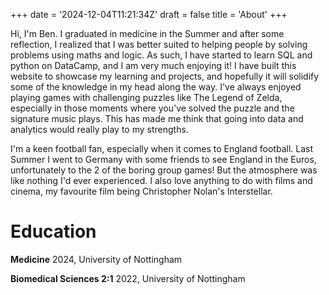 +++
date = '2024-12-04T11:21:34Z'
draft = false
title = 'About'
+++

<!-- Google tag (gtag.js) -->
<script async src="https://www.googletagmanager.com/gtag/js?id=G-6KG34X3C2K"></script>
<script>
  window.dataLayer = window.dataLayer || [];
  function gtag(){dataLayer.push(arguments);}
  gtag('js', new Date());

  gtag('config', 'G-6KG34X3C2K');
</script>

Hi, I'm Ben. I graduated in medicine in the Summer and after some reflection, I realized that I was better suited to helping people by solving problems using maths and logic.  As such, I have started to learn SQL and python on DataCamp, and I am very much enjoying it! I have built this website to showcase my learning and projects, and hopefully it will solidify some of the knowledge in my head along the way. I've always enjoyed playing games with challenging puzzles like The Legend of Zelda, especially in those moments where you've solved the puzzle and the signature music plays. This has made me think that going into data and analytics would really play to my strengths.

I'm a keen football fan, especially when it comes to England football. Last Summer I went to Germany with some friends to see England in the Euros, unfortunately to the 2 of the boring group games! But the atmosphere was like nothing I'd ever experienced. I also love anything to do with films and cinema, my favourite film being Christopher Nolan's Interstellar.

# Education

**Medicine** 2024, University of Nottingham

**Biomedical Sciences 2:1** 2022, University of Nottingham

